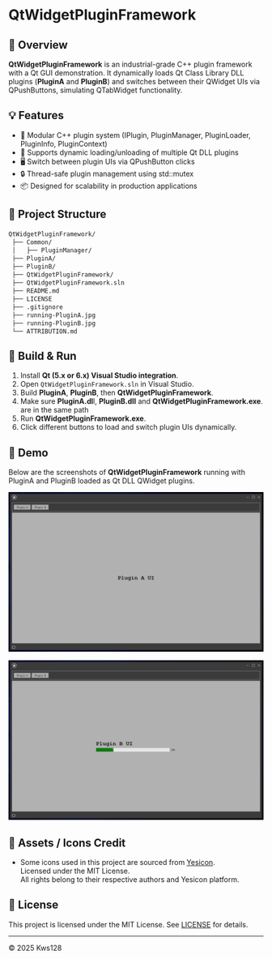 # QtWidgetPluginFramework

## 🔧 Overview

**QtWidgetPluginFramework** is an industrial-grade C++ plugin framework with a Qt GUI demonstration. It dynamically loads Qt Class Library DLL plugins (**PluginA** and **PluginB**) and switches between their QWidget UIs via QPushButtons, simulating QTabWidget functionality.

## 💡 Features

- 🧩 Modular C++ plugin system (IPlugin, PluginManager, PluginLoader, PluginInfo, PluginContext)
- 🔌 Supports dynamic loading/unloading of multiple Qt DLL plugins
- 🖥️ Switch between plugin UIs via QPushButton clicks
- 🔒 Thread-safe plugin management using std::mutex
- 📦 Designed for scalability in production applications

## 📂 Project Structure

```
QtWidgetPluginFramework/
 ├── Common/
 │   ├── PluginManager/
 ├── PluginA/
 ├── PluginB/
 ├── QtWidgetPluginFramework/
 ├── QtWidgetPluginFramework.sln
 ├── README.md
 ├── LICENSE
 ├── .gitignore
 ├── running-PluginA.jpg
 ├── running-PluginB.jpg
 └── ATTRIBUTION.md
```

## 🚀 Build & Run

1. Install **Qt (5.x or 6.x) Visual Studio integration**.
2. Open `QtWidgetPluginFramework.sln` in Visual Studio.
3. Build **PluginA**, **PluginB**, then **QtWidgetPluginFramework**.
4. Make sure **PluginA.dl**l, **PluginB.dll** and **QtWidgetPluginFramework.exe**. are in the same path
5. Run **QtWidgetPluginFramework.exe**.
6. Click different buttons to load and switch plugin UIs dynamically.

## 🚀 Demo

Below are the screenshots of **QtWidgetPluginFramework** running with PluginA and PluginB loaded as Qt DLL QWidget plugins.

![](./running-PluginA.jpg)

![](./running-PluginB.jpg)

## 📌 Assets / Icons Credit

- Some icons used in this project are sourced from [Yesicon](https://yesicon.app/).  
  Licensed under the MIT License.  
  All rights belong to their respective authors and Yesicon platform.

## 📝 License

This project is licensed under the MIT License. See [LICENSE](LICENSE) for details.

---

© 2025 Kws128
